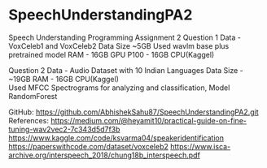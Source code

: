 # SpeechUnderstandingPA2
Speech Understanding Programming Assignment 2
Question 1 
Data - VoxCeleb1 and VoxCeleb2 
Data Size ~5GB
Used wavlm base plus pretrained model 
RAM - 16GB 
GPU P100 - 16GB 
CPU(Kaggel)

Question 2
Data - Audio Dataset with 10 Indian Languages
Data Size - ~19GB
RAM - 16GB 
CPU(Kaggel)  
Used MFCC Spectrograms for analyzing and classification, 
Model RandomForest 

GitHub: https://github.com/AbhishekSahu87/SpeechUnderstandingPA2.git 
References: 
https://medium.com/@heyamit10/practical-guide-on-fine-tuning-wav2vec2-7c343d5d7f3b 
https://www.kaggle.com/code/ksvarma04/speakeridentification 
https://paperswithcode.com/dataset/voxceleb2 
https://www.isca-archive.org/interspeech_2018/chung18b_interspeech.pdf 
